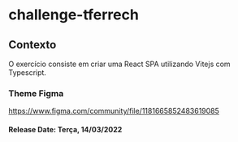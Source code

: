 # challenge-tferrech

## Contexto

O exercício consiste em criar uma React SPA utilizando Vitejs com Typescript.

### Theme Figma

https://www.figma.com/community/file/1181665852483619085

#### Release Date: Terça, 14/03/2022
